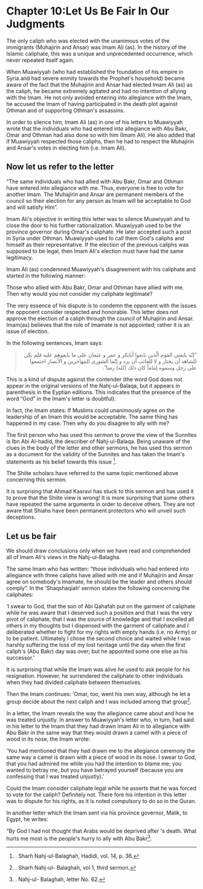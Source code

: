 Chapter 10:Let Us Be Fair In Our Judgments
==========================================

The only caliph who was elected with the unanimous votes of the
immigrants (Muhajirin and Ansar) was Imam Ali (as). In the history of
the Islamic caliphate, this was a unique and unprecedented occurrence,
which never repeated itself again.

When Muawiyyah (who had established the foundation of his empire in
Syria and had severe enmity towards the Prophet's household) became
aware of the fact that the Muhajirin and Ansar had elected Imam Ali (as)
as the caliph, he became extremely agitated and had no intention of
allying with the Imam. He not only avoided entering into allegiance with
the Imam, he accused the Imam of having participated in the death plot
against Othman and of supporting Othman's assassins.

In order to silence him, Imam Ali (as) in one of his letters to
Muawiyyah wrote that the individuals who had entered into allegiance
with Abu Bakr, Omar and Othman had also done so with him (Imam Ali). He
also added that if Muawiyyah respected those caliphs, then he had to
respect the Muhajirin and Ansar's votes in electing him (i.e. Imam Ali).

Now let us refer to the letter
------------------------------

“The same individuals who had allied with Abu Bakr, Omar and Othman have
entered into allegiance with me. Thus, everyone is free to vote for
another Imam. The Muhajirin and Ansar are permanent members of the
council so their election for any person as Imam will be acceptable to
God and will satisfy Him”.

Imam Ali's objective in writing this letter was to silence Muawiyyah and
to close the door to his further rationalization. Muawiyyah used to be
the province governor during Omar's caliphate. He later accepted such a
post in Syria under Othman. Muawiyyah used to call them God's caliphs
and himself as their representative. If the election of the previous
caliphs was supposed to be legal, then Imam Ali's election must have had
the same legitimacy.

Imam Ali (as) condemned Muawiyyah's disagreement with his caliphate and
started in the following manner:

Those who allied with Abu Bakr, Omar and Othman have allied with me.
Then why would you not consider my caliphate legitimate?

The very essence of his dispute is to condemn the opponent with the
issues the opponent consider respected and honorable. This letter does
not approve the election of a caliph through the council of Muhajirin
and Ansar. Imam(as) believes that the role of Imamate is not appointed;
rather it is an issue of election.

In the following sentences, Imam says:

<blockquote dir="rtl">
  <p>
“إنّه بايعني القوم الّذين بايعوا أبابكر و عمر و عثمان علی ما بايعوهم
عليه فلم يكن للشاهد أن يختار و لا للغائب أن يرد و إنّما الشوری
للمهاجرين و الأنصار اجتمعوا علی رجل وسموه إماماً كان ذلك (لله) رضا”.
  </p>
</blockquote>

This is a kind of dispute against the contender (the word God does not
appear in the original versions of the Nahj-ul-Balaqa, but it appears in
parenthesis in the Eyptian editions. This indicates that the presence of
the word “God” in the Imam's letter is doubtful).

In fact, the Imam states: If Muslims could unanimously agree on the
leadership of an Imam this would be acceptable. The same thing has
happened in my case. Then why do you disagree to ally with me?

The first person who has used this sermon to prove the view of the
Sunnites is Ibn Abi Al-hadid, the describer of Nahj-ul-Balaqa. Being
unaware of the clues in the body of the letter and other sermons, he has
used this sermon as a document for the validity of the Sunnites and has
taken the Imam's statements as his belief towards this issue [^1].

The Shiite scholars have referred to the same topic mentioned above
concerning this sermon.

It is surprising that Ahmad Kasravi has stuck to this sermon and has
used it to prove that the Shiite view is wrong! It is more surprising
that some others have repeated the same arguments in order to deceive
others. They are not aware that Shiahs have been permanent protectors
who will unveil such deceptions.

Let us be fair
--------------

We should draw conclusions only when we have read and comprehended all
of Imam Ali's views in the Nahj-ul-Balagha.

The same Imam who has written: “those individuals who had entered into
allegiance with three caliphs have allied with me and if Muhajirin and
Ansar agree on somebody's Imamate, he should be the leader and others
should comply”. In the ‘Shaqshaqiah’ sermon states the following
concerning the caliphates:

‘I swear to God, that the son of Abi Qahafah put on the garment of
caliphate while he was aware that I deserved such a position and that I
was the very pivot of caliphate, that I was the source of knowledge and
that I excelled all others in my thoughts but I dispensed with the
garment of caliphate and I deliberated whether to fight for my rights
with empty hands (i.e. no Army) or to be patient. Ultimately I chose the
second choice and waited while I was harshly suffering the loss of my
lost heritage until the day when the first caliph's (Abu Bakr) day was
over; but he appointed some one else as his successor.’

It is surprising that while the Imam was alive he used to ask people for
his resignation. However, he surrendered the caliphate to other
individuals when they had divided caliphate between themselves.

Then the Imam continues: ‘Omar, too, went his own way, although he let a
group decide about the next caliph and I was included among that
group[^2].

In a letter, the Imam reveals the way the allegiance came about and how
he was treated unjustly. In answer to Muawiyyah's letter who, in turn,
had said in his letter to the Imam that they had drawn Imam Ali in to
allegiance with Abu Bakr in the same way that they would drawn a camel
with a piece of wood in its nose, the Imam wrote:

‘You had mentioned that they had drawn me to the allegiance ceremony the
same way a camel is drawn with a piece of wood in its nose. I swear to
God, that you had admired me while you had the intention to blame me;
you wanted to betray me, but you have betrayed yourself (because you are
confessing that I was treated unjustly).’

Could the Imam consider caliphate legal while he asserts that he was
forced to vote for the caliph? Definitely not. There fore his intention
in this letter was to dispute for his rights, as it is noted compulsory
to do so in the Quran.

In another letter which the Imam sent via his province governor, Malik,
to Egypt, he writes:

“By God I had not thought that Arabs would be deprived after 's death.
What hurts me most is the people's hurry to ally with Abu Bakr[^3].

[^1]: . Sharh Nahj-ul-Balaghah, Hadidi, vol. 14, p. 36.

[^2]: . Sharh Nahj-ul- Balaghah, vol 1, third sermon.

[^3]: . Nahj-ul- Balaghah, letter No. 62.


